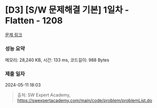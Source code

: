 # [D3] [S/W 문제해결 기본] 1일차 - Flatten - 1208 

[문제 링크](https://swexpertacademy.com/main/code/problem/problemDetail.do?contestProbId=AV139KOaABgCFAYh) 

### 성능 요약

메모리: 28,240 KB, 시간: 133 ms, 코드길이: 988 Bytes

### 제출 일자

2024-05-11 18:03



> 출처: SW Expert Academy, https://swexpertacademy.com/main/code/problem/problemList.do